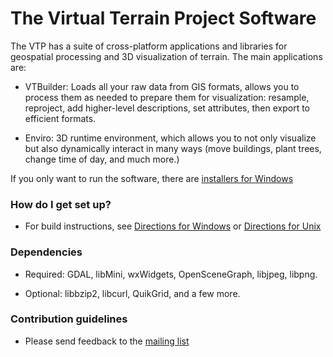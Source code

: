 # The Virtual Terrain Project Software #

The VTP has a suite of cross-platform applications and libraries for geospatial processing and 3D visualization of terrain. The main applications are:

* VTBuilder: Loads all your raw data from GIS formats, allows you to process them as needed to prepare them for visualization: resample, reproject, add higher-level descriptions, set attributes, then export to efficient formats.

* Enviro: 3D runtime environment, which allows you to not only visualize but also dynamically interact in many ways (move buildings, plant trees, change time of day, and much more.)

If you only want to run the software, there are [installers for Windows](http://vterrain.org/Notify/)

### How do I get set up? ###

* For build instructions, see [Directions for Windows](http://vterrain.org/Distrib/win.html) or [Directions for Unix](http://vterrain.org/Distrib/unix.html)

### Dependencies ###

* Required: GDAL, libMini, wxWidgets, OpenSceneGraph, libjpeg, libpng.

* Optional: libbzip2, libcurl, QuikGrid, and a few more.

### Contribution guidelines ###

* Please send feedback to the [mailing list](https://groups.yahoo.com/neo/groups/vtp/info)